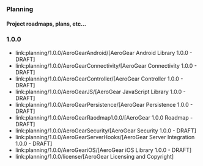 ### Planning

#### Project roadmaps, plans, etc...

### 1.0.0

* link:planning/1.0.0/AeroGearAndroid/[AeroGear Android Library 1.0.0 - DRAFT]
* link:planning/1.0.0/AeroGearConnectivity/[AeroGear Connectivity 1.0.0 - DRAFT]
* link:planning/1.0.0/AeroGearController/[AeroGear Controller 1.0.0 - DRAFT]
* link:planning/1.0.0/AeroGearJS/[AeroGear JavaScript Library 1.0.0 - DRAFT]
* link:planning/1.0.0/AeroGearPersistence/[AeroGear Persistence 1.0.0 - DRAFT]
* link:planning/1.0.0/AeroGearRaodmap1.0.0/[AeroGear 1.0.0 Roadmap - DRAFT]
* link:planning/1.0.0/AeroGearSecurity/[AeroGear Security 1.0.0 - DRAFT]
* link:planning/1.0.0/AeroGearServerHooks/[AeroGear Server Integration 1.0.0 - DRAFT]
* link:planning/1.0.0/AeroGeariOS/[AeroGear iOS Library 1.0.0 - DRAFT]
* link:planning/1.0.0/license/[AeroGear Licensing and Copyright]
